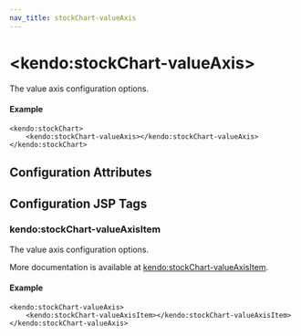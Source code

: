 ```yaml
---
nav_title: stockChart-valueAxis
---
```


# \<kendo:stockChart-valueAxis\>

The value axis configuration options.

#### Example
    <kendo:stockChart>
        <kendo:stockChart-valueAxis></kendo:stockChart-valueAxis>
    </kendo:stockChart>

## Configuration Attributes


##  Configuration JSP Tags

### kendo:stockChart-valueAxisItem

The value axis configuration options.

More documentation is available at [kendo:stockChart-valueAxisItem](/kendo-ui/api/wrappers/jsp/stockchart/valueaxisitem).

#### Example

    <kendo:stockChart-valueAxis>
        <kendo:stockChart-valueAxisItem></kendo:stockChart-valueAxisItem>
    </kendo:stockChart-valueAxis>

